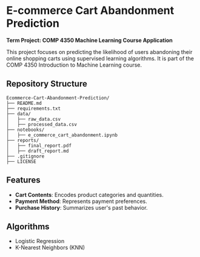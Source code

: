 # E-commerce Cart Abandonment Prediction

**Term Project: COMP 4350 Machine Learning Course Application**

This project focuses on predicting the likelihood of users abandoning their online shopping carts using supervised learning algorithms. It is part of the COMP 4350 Introduction to Machine Learning course.

## Repository Structure
```
Ecommerce-Cart-Abandonment-Prediction/
├── README.md
├── requirements.txt
├── data/
│   ├── raw_data.csv
│   ├── processed_data.csv
├── notebooks/
│   ├── e_commerce_cart_abandonment.ipynb
├── reports/
│   ├── final_report.pdf
│   ├── draft_report.md
├── .gitignore
├── LICENSE
```

## Features
- **Cart Contents**: Encodes product categories and quantities.
- **Payment Method**: Represents payment preferences.
- **Purchase History**: Summarizes user's past behavior.

## Algorithms
- Logistic Regression
- K-Nearest Neighbors (KNN)

